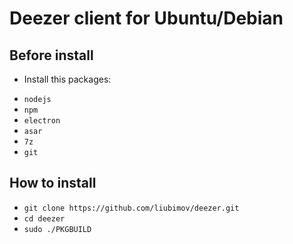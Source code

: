 # Deezer client for Ubuntu/Debian
## Before install
* Install this packages:
- `nodejs`
- `npm`
- `electron`
- `asar`
- `7z`
- `git`
## How to install
- `git clone https://github.com/liubimov/deezer.git`
- `cd deezer`
- `sudo ./PKGBUILD`
